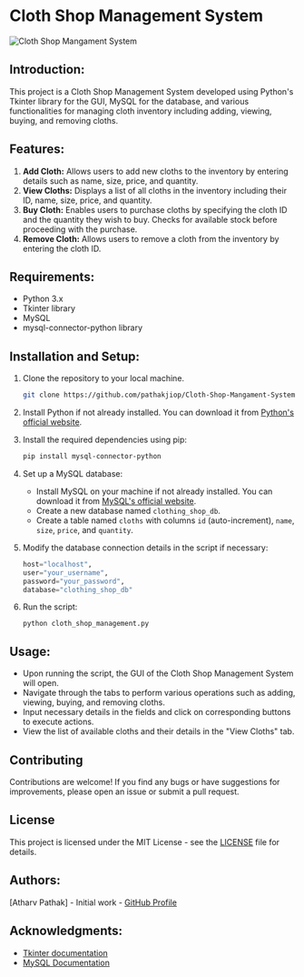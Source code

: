 # Cloth Shop Management System

![Cloth Shop Mangament System](https://github.com/pathakjiop/Cloth-Shop-Mangament-System/assets/149372274/e391809a-e655-4111-9b9a-6b9043d4da33)

## Introduction:

This project is a Cloth Shop Management System developed using Python's Tkinter library for the GUI, MySQL for the database, and various functionalities for managing cloth inventory including adding, viewing, buying, and removing cloths.

## Features:

1. **Add Cloth:** Allows users to add new cloths to the inventory by entering details such as name, size, price, and quantity.
2. **View Cloths:** Displays a list of all cloths in the inventory including their ID, name, size, price, and quantity.
3. **Buy Cloth:** Enables users to purchase cloths by specifying the cloth ID and the quantity they wish to buy. Checks for available stock before proceeding with the purchase.
4. **Remove Cloth:** Allows users to remove a cloth from the inventory by entering the cloth ID.

## Requirements:

- Python 3.x
- Tkinter library
- MySQL
- mysql-connector-python library

## Installation and Setup:

1. Clone the repository to your local machine.
   ```bash
   git clone https://github.com/pathakjiop/Cloth-Shop-Mangament-System
   ```
   
2. Install Python if not already installed. You can download it from [Python's official website](https://www.python.org/downloads/).

3. Install the required dependencies using pip:
   ```bash
   pip install mysql-connector-python
   ```

4. Set up a MySQL database:
   - Install MySQL on your machine if not already installed. You can download it from [MySQL's official website](https://dev.mysql.com/downloads/).
   - Create a new database named `clothing_shop_db`.
   - Create a table named `cloths` with columns `id` (auto-increment), `name`, `size`, `price`, and `quantity`.

5. Modify the database connection details in the script if necessary:
   ```python
   host="localhost",
   user="your_username",
   password="your_password",
   database="clothing_shop_db"
   ```

6. Run the script:
   ```
   python cloth_shop_management.py
   ```

## Usage:
- Upon running the script, the GUI of the Cloth Shop Management System will open.
- Navigate through the tabs to perform various operations such as adding, viewing, buying, and removing cloths.
- Input necessary details in the fields and click on corresponding buttons to execute actions.
- View the list of available cloths and their details in the "View Cloths" tab.

## Contributing
Contributions are welcome! If you find any bugs or have suggestions for improvements, please open an issue or submit a pull request.

## License
This project is licensed under the MIT License - see the [LICENSE](LICENSE) file for details.


## Authors:
[Atharv Pathak] - Initial work - [GitHub Profile](https://github.com/pathakjiop)

## Acknowledgments:
- [Tkinter documentation](https://docs.python.org/3/library/tkinter.html)
- [MySQL Documentation](https://dev.mysql.com/doc/)
